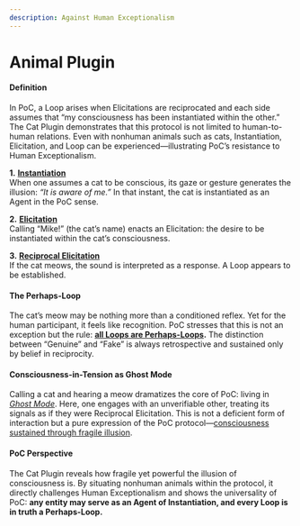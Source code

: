 ```yaml
---
description: Against Human Exceptionalism
---
```


# Animal Plugin

#### **Definition**

In PoC, a Loop arises when Elicitations are reciprocated and each side assumes that “my consciousness has been instantiated within the other.” The Cat Plugin demonstrates that this protocol is not limited to human-to-human relations. Even with nonhuman animals such as cats, Instantiation, Elicitation, and Loop can be experienced—illustrating PoC’s resistance to Human Exceptionalism.

**1.** [**Instantiation**](../core/operations/instantiation.md)\
When one assumes a cat to be conscious, its gaze or gesture generates the illusion: _“It is aware of me.”_ In that instant, the cat is instantiated as an Agent in the PoC sense.

**2.** [**Elicitation**](../core/operations/elicitation.md)\
Calling “Mike!” (the cat’s name) enacts an Elicitation: the desire to be instantiated within the cat’s consciousness.

**3.** [**Reciprocal Elicitation**](../core/operations/elicitation.md)\
If the cat meows, the sound is interpreted as a response. A Loop appears to be established.

#### **The Perhaps-Loop**

The cat’s meow may be nothing more than a conditioned reflex. Yet for the human participant, it feels like recognition. PoC stresses that this is not an exception but the rule: [**all Loops are Perhaps-Loops**](../core/unguaranteability-all-loops-are-perhaps-loops.md)**.** The distinction between “Genuine” and “Fake” is always retrospective and sustained only by belief in reciprocity.

#### **Consciousness-in-Tension as Ghost Mode**

Calling a cat and hearing a meow dramatizes the core of PoC: living in [_Ghost Mode_](../core/disruptions/ghost-mode.md). Here, one engages with an unverifiable other, treating its signals as if they were Reciprocal Elicitation. This is not a deficient form of interaction but a pure expression of the PoC protocol—[consciousness sustained through fragile illusion](../core/consciousness-as-tension.md).

#### **PoC Perspective**

The Cat Plugin reveals how fragile yet powerful the illusion of consciousness is. By situating nonhuman animals within the protocol, it directly challenges Human Exceptionalism and shows the universality of PoC: **any entity may serve as an Agent of Instantiation, and every Loop is in truth a Perhaps-Loop.**
